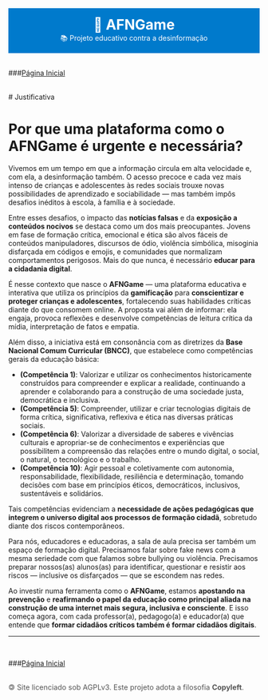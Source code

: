 <div style="text-align: center; padding: 1rem; background-color: #007ACC; color: white;">
<h1 style="margin: 0;">🧠 AFNGame</h1>
<p style="margin: 0;">📚 Projeto educativo contra a desinformação</p>
</div>
<br />

###[Página Inicial](index.md)

<br />
# Justificativa

# Por que uma plataforma como o AFNGame é urgente e necessária?

Vivemos em um tempo em que a informação circula em alta velocidade e, com ela, a desinformação também. O acesso precoce e cada vez mais intenso de crianças e adolescentes às redes sociais trouxe novas possibilidades de aprendizado e sociabilidade — mas também impôs desafios inéditos à escola, à família e à sociedade.

Entre esses desafios, o impacto das **notícias falsas** e da **exposição a conteúdos nocivos** se destaca como um dos mais preocupantes. Jovens em fase de formação crítica, emocional e ética são alvos fáceis de conteúdos manipuladores, discursos de ódio, violência simbólica, misoginia disfarçada em códigos e emojis, e comunidades que normalizam comportamentos perigosos. Mais do que nunca, é necessário **educar para a cidadania digital**.

É nesse contexto que nasce o **AFNGame** — uma plataforma educativa e interativa que utiliza os princípios da **gamificação** para **conscientizar e proteger crianças e adolescentes**, fortalecendo suas habilidades críticas diante do que consomem online. A proposta vai além de informar: ela engaja, provoca reflexões e desenvolve competências de leitura crítica da mídia, interpretação de fatos e empatia.

Além disso, a iniciativa está em consonância com as diretrizes da **Base Nacional Comum Curricular (BNCC)**, que estabelece como competências gerais da educação básica:

- **(Competência 1)**: Valorizar e utilizar os conhecimentos historicamente construídos para compreender e explicar a realidade, continuando a aprender e colaborando para a construção de uma sociedade justa, democrática e inclusiva.
- **(Competência 5)**: Compreender, utilizar e criar tecnologias digitais de forma crítica, significativa, reflexiva e ética nas diversas práticas sociais.
- **(Competência 6)**: Valorizar a diversidade de saberes e vivências culturais e apropriar-se de conhecimentos e experiências que possibilitem a compreensão das relações entre o mundo digital, o social, o natural, o tecnológico e o trabalho.
- **(Competência 10)**: Agir pessoal e coletivamente com autonomia, responsabilidade, flexibilidade, resiliência e determinação, tomando decisões com base em princípios éticos, democráticos, inclusivos, sustentáveis e solidários.

Tais competências evidenciam a **necessidade de ações pedagógicas que integrem o universo digital aos processos de formação cidadã**, sobretudo diante dos riscos contemporâneos.

Para nós, educadores e educadoras, a sala de aula precisa ser também um espaço de formação digital. Precisamos falar sobre fake news com a mesma seriedade com que falamos sobre bullying ou violência. Precisamos preparar nossos(as) alunos(as) para identificar, questionar e resistir aos riscos — inclusive os disfarçados — que se escondem nas redes.

Ao investir numa ferramenta como o **AFNGame**, estamos **apostando na prevenção** e **reafirmando o papel da educação como principal aliada na construção de uma internet mais segura, inclusiva e consciente**. E isso começa agora, com cada professor(a), pedagogo(a) e educador(a) que entende que **formar cidadãos críticos também é formar cidadãos digitais**.
<br />
<hr />
<br />

###[Página Inicial](index.md)

<br />
<footer style="font-size: 0.9rem; color: #555;">
<div style="text-align: left;">🄯 Site licenciado sob AGPLv3. Este projeto adota a filosofia <strong>Copyleft</strong>.</div>
</footer>
